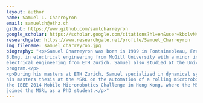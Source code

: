 ```yaml
---
layout: author
name: Samuel L. Charreyron
email: samuelch@ethz.ch
github: https://www.github.com/samlcharreyron
google_scholar: https://scholar.google.com/citations?hl=en&user=kbolvN4AAAAJ
researchgate: https://www.researchgate.net/profile/Samuel_Charreyron
img_filename: samuel_charreyron.jpg
biography: "<p>Samuel Charreyron was born in 1989 in Fontainebleau, France, to French and American parents. He obtained a
B.Eng. in electrical engineering from McGill University with a minor in technological entrepreneurship, and a MSc in
electrical engineering from ETH Zurich. Samuel also studied at the University of Auckland as part of an exchange
program.</p>
<p>During his masters at ETH Zurich, Samuel specialized in dynamical systems, control theory, and computer vision. He wrote
his masters thesis at the MSRL on the automation of a rolling microrobot in cluttered environments and participated in
the IEEE 2014 Mobile Microrobotics Challenge in Hong Kong, where the MSRL obtained first place. In October 2014, Samuel
joined the MSRL as a PhD student.</p>"
---
```

